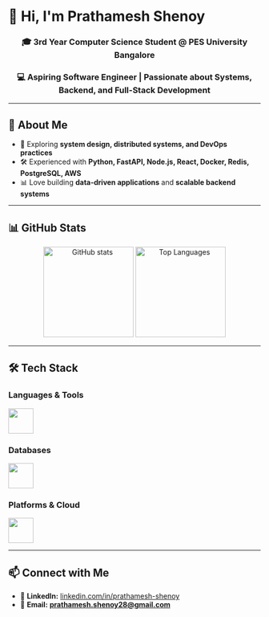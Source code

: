 # 👋 Hi, I'm Prathamesh Shenoy

<div align="center">
    <h3>🎓 3rd Year Computer Science Student @ PES University Bangalore</h3>
    <h3>💻 Aspiring Software Engineer | Passionate about Systems, Backend, and Full-Stack Development</h3>
</div>

---

## 🚀 About Me

- 🌱 Exploring **system design, distributed systems, and DevOps practices**
- 🛠️ Experienced with **Python, FastAPI, Node.js, React, Docker, Redis, PostgreSQL, AWS**
- 📊 Love building **data-driven applications** and **scalable backend systems**

---

## 📊 GitHub Stats

<div align="center">
  <img src="https://github-readme-stats.vercel.app/api?username=Prathameshshenoy&show_icons=true&theme=tokyonight" alt="GitHub stats" height="180"/>
  <img src="https://github-readme-stats.vercel.app/api/top-langs/?username=Prathameshshenoy&layout=compact&theme=tokyonight" alt="Top Languages" height="180"/>
</div>

---

## 🛠️ Tech Stack

### Languages & Tools
<p align="left">
  <a href="https://skillicons.dev">
    <img src="https://skillicons.dev/icons?i=python,c,js,html,css,react,nodejs,express,fastapi,nextjs,git,docker" height="50"/>
  </a>
</p>

### Databases
<p align="left">
  <a href="https://skillicons.dev">
    <img src="https://skillicons.dev/icons?i=postgres,mysql,mongodb,redis" height="50"/>
  </a>
</p>

### Platforms & Cloud
<p align="left">
  <a href="https://skillicons.dev">
    <img src="https://skillicons.dev/icons?i=aws" height="50"/>
  </a>
</p>

---

## 📫 Connect with Me

- 💼 **LinkedIn:** [linkedin.com/in/prathamesh-shenoy](https://linkedin.com/in/prathamesh-shenoy)
- 📧 **Email:** **prathamesh.shenoy28@gmail.com**
